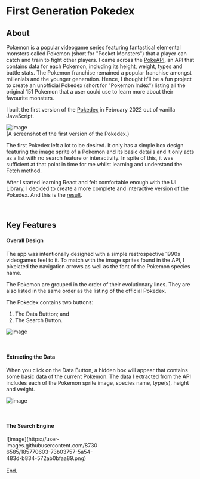# First Generation Pokedex

<h2>About</h2>

Pokemon is a popular videogame series featuring fantastical elemental monsters called Pokemon (short for "Pocket Monsters") that a player can catch and train to fight other players. I came across the <a href="https://pokeapi.co/">PokeAPI</a>, an API that contains data for each Pokemon, including its height, weight, types and battle stats. The Pokemon franchise remained a popular franchise amongst millenials and the younger generation. Hence, I thought it'll be a fun project to create an unofficial Pokedex (short for "Pokemon Index") listing all the original 151 Pokemon that a user could use to learn more about their favourite monsters.

I built the first version of the <a href="https://github.com/wteo/firstGenPokedexOld">Pokedex</a> in February 2022 out of vanilla JavaScript.

![image](https://user-images.githubusercontent.com/87306585/185770168-837ecfca-2b29-4176-ab84-cc846b561f94.png)
<br/>
(A screenshot of the first version of the Pokedex.)

The first Pokedex left a lot to be desired. It only has a simple box design featuring the image sprite of a Pokemon and its basic details and it only acts as a list with no search feature or interactivity. In spite of this, it was sufficient at that point in time for me whilst learning and understand the Fetch method.

After I started learning React and felt comfortable enough with the UI Library, I decided to create a more complete and interactive version of the Pokedex. And this is the <a href="https://master--benevolent-chebakia-d0ea73.netlify.app/">result</a>.

<br/>
<h2>Key Features</h2>

<h4>Overall Design</h4>

The app was intentionally designed with a simple restrospective 1990s videogames feel to it. To match with the image sprites found in the API, I pixelated the navigation arrows as well as the font of the Pokemon species name.

The Pokemon are grouped in the order of their evolutionary lines. They are also listed in the same order as the listing of the official Pokedex. 

The Pokedex contains two buttons:
1. The Data Buttton; and
2. The Search Button.

![image](https://user-images.githubusercontent.com/87306585/185770334-218b7099-ef09-4b80-a79f-fbbab9f843bc.png)

<br/>
<h4>Extracting the Data</h4>

When you click on the Data Button, a hidden box will appear that contains some basic data of the current Pokemon. The data I extracted from the API includes each of the Pokemon sprite image, species name, type(s), height and weight. 

![image](https://user-images.githubusercontent.com/87306585/185770428-1c1e29e3-0f9a-44bf-ae2f-d50ec8dc51fd.png)


<br/>
<h4>The Search Engine</h4>

<div style="width:250px">![image](https://user-images.githubusercontent.com/87306585/185770603-73b03757-5a54-483d-b834-572ab0bfaa89.png)</div>


<br/>
End.
<br/>

